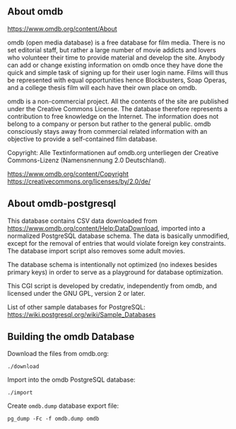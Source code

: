 About omdb
----------

https://www.omdb.org/content/About

omdb (open media database) is a free database for film media. There is no set
editorial staff, but rather a large number of movie addicts and lovers who
volunteer their time to provide material and develop the site. Anybody can add
or change existing information on omdb once they have done the quick and simple
task of signing up for their user login name. Films will thus be represented
with equal opportunities hence Blockbusters, Soap Operas, and a college thesis
film will each have their own place on omdb.

omdb is a non-commercial project. All the contents of the site are published
under the Creative Commons License. The database therefore represents a
contribution to free knowledge on the Internet. The information does not belong
to a company or person but rather to the general public. omdb consciously stays
away from commercial related information with an objective to provide a
self-contained film database.

Copyright: Alle Textinformationen auf omdb.org unterliegen der Creative
Commons-Lizenz (Namensnennung 2.0 Deutschland).

https://www.omdb.org/content/Copyright
https://creativecommons.org/licenses/by/2.0/de/

About omdb-postgresql
---------------------

This database contains CSV data downloaded from https://www.omdb.org/content/Help:DataDownload,
imported into a normalized PostgreSQL database schema. The data is basically
unmodified, except for the removal of entries that would violate foreign key
constraints. The database import script also removes some adult movies.

The database schema is intentionally not optimized (no indexes besides primary
keys) in order to serve as a playground for database optimization.

This CGI script is developed by credativ, independently from omdb, and licensed
under the GNU GPL, version 2 or later.

List of other sample databases for PostgreSQL: https://wiki.postgresql.org/wiki/Sample_Databases

Building the omdb Database
--------------------------

Download the files from omdb.org:
```
./download
```

Import into the omdb PostgreSQL database:
```
./import
```

Create `omdb.dump` database export file:
```
pg_dump -Fc -f omdb.dump omdb
```
